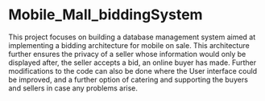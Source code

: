 # Mobile_Mall_biddingSystem
This project focuses on building a database management system aimed at implementing a bidding architecture for mobile on sale. 
This architecture further ensures the privacy of a seller whose information would only be displayed after, the seller accepts a bid, an online buyer has made.
Further modifications to the code can also be done where the User interface could be improved, and a further option of catering and supporting the buyers and sellers in case any problems arise.
